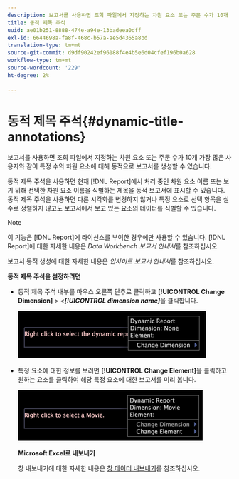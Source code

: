 ```yaml
---
description: 보고서를 사용하면 조회 파일에서 지정하는 차원 요소 또는 주문 수가 10개 가장 많은 사용자와 같이 특정 수의 차원 요소에 대해 동적으로 보고서를 생성할 수 있습니다.
title: 동적 제목 주석
uuid: ae01b251-8888-474e-a94e-13badeea0dff
exl-id: 6644698a-fa8f-468c-b57a-ae5d4365a8bd
translation-type: tm+mt
source-git-commit: d9df90242ef96188f4e4b5e6d04cfef196b0a628
workflow-type: tm+mt
source-wordcount: '229'
ht-degree: 2%

---
```


# 동적 제목 주석{#dynamic-title-annotations}

보고서를 사용하면 조회 파일에서 지정하는 차원 요소 또는 주문 수가 10개 가장 많은 사용자와 같이 특정 수의 차원 요소에 대해 동적으로 보고서를 생성할 수 있습니다.

동적 제목 주석을 사용하면 현재 [!DNL Report]에서 처리 중인 차원 요소 이름 또는 보기 위해 선택한 차원 요소 이름을 식별하는 제목을 동적 보고서에 표시할 수 있습니다. 동적 제목 주석을 사용하면 다른 시각화를 변경하지 않거나 특정 요소로 선택 항목을 실수로 정렬하지 않고도 보고서에서 보고 있는 요소의 데이터를 식별할 수 있습니다.

>[!NOTE]
>
>이 기능은 [!DNL Report]에 라이선스를 부여한 경우에만 사용할 수 있습니다. [!DNL Report]에 대한 자세한 내용은 *Data Workbench 보고서 안내서*&#x200B;를 참조하십시오.

보고서 동적 생성에 대한 자세한 내용은 *인사이트 보고서 안내서*&#x200B;를 참조하십시오.

**동적 제목 주석을 설정하려면**

* 동적 제목 주석 내부를 마우스 오른쪽 단추로 클릭하고 **[!UICONTROL Change Dimension]** > *&lt;**[!UICONTROL dimension name]***&#x200B;을 클릭합니다.

   ![](assets/mnu_DynamicTitle.png)

* 특정 요소에 대한 정보를 보려면 **[!UICONTROL Change Element]**&#x200B;을 클릭하고 원하는 요소를 클릭하여 해당 특정 요소에 대한 보고서를 미리 봅니다.

   ![](assets/mnu_DynamicTitle_Element.png)

   **Microsoft Excel로 내보내기**

   창 내보내기에 대한 자세한 내용은 [창 데이터 내보내기](../../../../home/c-get-started/c-wk-win-wksp/c-exp-win-data.md#concept-8df61d64ed434cc5a499023c44197349)를 참조하십시오.
